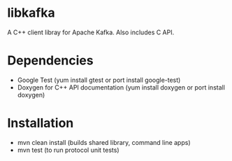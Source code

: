 libkafka
========

A C++ client libray for Apache Kafka. Also includes C API.

Dependencies
============

* Google Test (yum install gtest or port install google-test)
* Doxygen for C++ API documentation (yum install doxygen or port install doxygen)

Installation
============

* mvn clean install (builds shared library, command line apps)
* mvn test (to run protocol unit tests)
